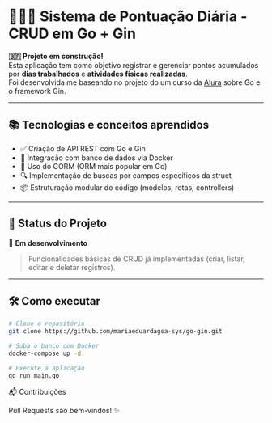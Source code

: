 # 🏋️‍♂️⏰ Sistema de Pontuação Diária - CRUD em Go + Gin

**🇧🇷 Projeto em construção!**  
Esta aplicação tem como objetivo registrar e gerenciar pontos acumulados por **dias trabalhados** e **atividades físicas realizadas**.  
Foi desenvolvida me baseando no projeto do um curso da [Alura](https://www.alura.com.br/) sobre Go e o framework Gin.

---

## 📚 Tecnologias e conceitos aprendidos

- ✅ Criação de API REST com Go e Gin
- 🐳 Integração com banco de dados via Docker
- 🧬 Uso do GORM (ORM mais popular em Go)
- 🔍 Implementação de buscas por campos específicos da struct
- 📦 Estruturação modular do código (modelos, rotas, controllers)

---

## 🚧 Status do Projeto

🔧 **Em desenvolvimento**  
> Funcionalidades básicas de CRUD já implementadas (criar, listar, editar e deletar registros).

---

## 🛠️ Como executar

```bash
# Clone o repositório
git clone https://github.com/mariaeduardagsa-sys/go-gin.git

# Suba o banco com Docker
docker-compose up -d

# Execute a aplicação
go run main.go

```

📬 Contribuições

Pull Requests são bem-vindos! ✨

